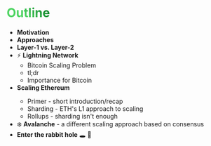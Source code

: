 # Outline

- **Motivation**
- **Approaches**
- **Layer-1 vs. Layer-2**
- ⚡️ **Lightning Network**
  - Bitcoin Scaling Problem
  - tl;dr
  - Importance for Bitcoin
- <logos-ethereum-color /> **Scaling Ethereum**
  - Primer - short introduction/recap
  - Sharding - ETH's L1 approach to scaling
  - Rollups - sharding isn't enough
- ❄️ **Avalanche** - a different scaling approach based on consensus
- **Enter the rabbit hole** 🕳 🐇

<style>
h1 {
  background-color: #39b62b;
  background-image: linear-gradient(45deg, #4ed462 10%, #148c2e 20%);
  background-size: 100%;
  -webkit-background-clip: text;
  -moz-background-clip: text;
  -webkit-text-fill-color: transparent;
  -moz-text-fill-color: transparent;
}
</style>